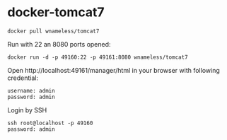 docker-tomcat7
============================

```
docker pull wnameless/tomcat7
```

Run with 22 an 8080 ports opened:
```
docker run -d -p 49160:22 -p 49161:8080 wnameless/tomcat7
```

Open http://localhost:49161/manager/html in your browser with following credential:
```
username: admin
password: admin
```

Login by SSH
```
ssh root@localhost -p 49160
password: admin
```
